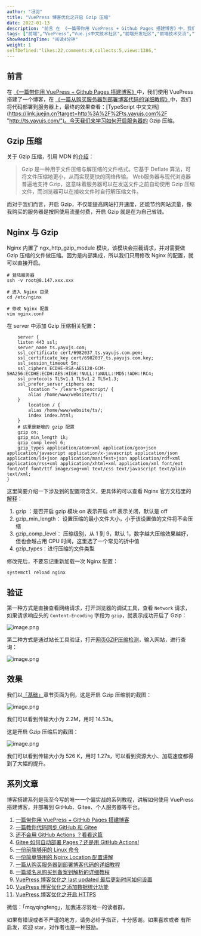 ```yaml
---
author: "冴羽"
title: "VuePress 博客优化之开启 Gzip 压缩"
date: 2022-01-13
description: "前言 在 《一篇带你用 VuePress + Github Pages 搭建博客》中，我们使用 VuePress 搭建了一个博客，在 《一篇从购买服务器到部署博客代码的详细教程》中，我们将代码部署到服"
tags: ["前端","VuePress","Vue.js中文技术社区","前端开发社区","前端技术交流","前端框架教程","JavaScript 学习资源","CSS 技巧与最佳实践","HTML5 最新动态","前端工程师职业发展","开源前端项目","前端技术趋势"]
ShowReadingTime: "阅读4分钟"
weight: 1
selfDefined:"likes:22,comments:0,collects:5,views:1386,"
---
```

前言
--

在 [《一篇带你用 VuePress + Github Pages 搭建博客》](https://link.juejin.cn?target=https%3A%2F%2Fgithub.com%2Fmqyqingfeng%2FBlog%2Fissues%2F235 "https://github.com/mqyqingfeng/Blog/issues/235")中，我们使用 VuePress 搭建了一个博客，在 [《一篇从购买服务器到部署博客代码的详细教程》](https://link.juejin.cn?target=https%3A%2F%2Fgithub.com%2Fmqyqingfeng%2FBlog%2Fissues%2F243 "https://github.com/mqyqingfeng/Blog/issues/243")中，我们将代码部署到服务器上，最终的效果查看：[TypeScript 中文文档](https://link.juejin.cn?target=http%3A%2F%2Fts.yayujs.com%2F "http://ts.yayujs.com/")。今天我们来学习如何开启服务器的 Gzip 压缩。

Gzip 压缩
-------

关于 Gzip 压缩，引用 MDN 的[介绍](https://link.juejin.cn?target=https%3A%2F%2Fdeveloper.mozilla.org%2Fzh-CN%2Fdocs%2FGlossary%2FGZip_compression "https://developer.mozilla.org/zh-CN/docs/Glossary/GZip_compression")：

> Gzip 是一种用于文件压缩与解压缩的文件格式。它基于 Deflate 算法，可将文件压缩地更小，从而实现更快的网络传输。 Web服务器与现代浏览器普遍地支持 Gzip，这意味着服务器可以在发送文件之前自动使用 Gzip 压缩文件，而浏览器可以在接收文件时自行解压缩文件。

而对于我们而言，开启 Gzip，不仅能提高网站打开速度，还能节约网站流量，像我购买的服务器是按照使用流量付费，开启 Gzip 就是在为自己省钱。

Nginx 与 Gzip
------------

Nginx 内置了 ngx\_http\_gzip\_module 模块，该模块会拦截请求，并对需要做 Gzip 压缩的文件做压缩。因为是内部集成，所以我们只用修改 Nginx 的配置，就可以直接开启。

```shell
# 登陆服务器
ssh -v root@8.147.xxx.xxx

# 进入 Nginx 目录
cd /etc/nginx

# 修改 Nginx 配置
vim nginx.conf
```

在 server 中添加 Gzip 压缩相关配置：

```nginx
    server {
    listen 443 ssl;
    server_name ts.yayujs.com;
    ssl_certificate cert/6982037_ts.yayujs.com.pem;
    ssl_certificate_key cert/6982037_ts.yayujs.com.key;
    ssl_session_timeout 5m;
    ssl_ciphers ECDHE-RSA-AES128-GCM-SHA256:ECDHE:ECDH:AES:HIGH:!NULL:!aNULL:!MD5:!ADH:!RC4;
    ssl_protocols TLSv1.1 TLSv1.2 TLSv1.3;
    ssl_prefer_server_ciphers on;
        location ^~ /learn-typescript/ {
        alias /home/www/website/ts/;
    }
        location / {
        alias /home/www/website/ts/;
        index index.html;
    }
    # 这里是新增的 gzip 配置
    gzip on;
    gzip_min_length 1k;
    gzip_comp_level 6;
    gzip_types application/atom+xml application/geo+json application/javascript application/x-javascript application/json application/ld+json application/manifest+json application/rdf+xml application/rss+xml application/xhtml+xml application/xml font/eot font/otf font/ttf image/svg+xml text/css text/javascript text/plain text/xml;
}
```

这里简要介绍一下涉及到的配置项含义，更具体的可以查看 Nginx 官方文档里的[解释](https://link.juejin.cn?target=http%3A%2F%2Fnginx.org%2Fen%2Fdocs%2Fhttp%2Fngx_http_gzip_module.html "http://nginx.org/en/docs/http/ngx_http_gzip_module.html")：

1.  gzip ：是否开启 gzip 模块 on 表示开启 off 表示关闭，默认是 off
2.  gzip\_min\_length： 设置压缩的最小文件大小，小于该设置值的文件将不会压缩
3.  gzip\_comp\_level： 压缩级别，从 1 到 9，默认 1，数字越大压缩效果越好，但也会越占用 CPU 时间，这里选了一个常见的折中值
4.  gzip\_types：进行压缩的文件类型

修改完后，不要忘记重新加载一次 Nginx 配置：

```shell
systemctl reload nginx
```

验证
--

第一种方式是直接查看网络请求，打开浏览器的调试工具，查看 `Network` 请求，如果请求响应头的 `Content-Encoding` 字段为 `gzip`，就表示成功开启了 Gzip：

![image.png](/images/jueJin/71444e09a87d435.png)

第二种方式是通过站长工具验证，打开[网页GZIP压缩检测](https://link.juejin.cn?target=https%3A%2F%2Ftool.chinaz.com%2Fgzips%2F "https://tool.chinaz.com/gzips/")，输入网站，进行查询：

![image.png](/images/jueJin/dbb6379c93774cf.png)

效果
--

我们以[「基础」](https://link.juejin.cn?target=http%3A%2F%2Fts.yayujs.com%2Flearn-typescript%2Fhandbook%2FTheBasics.html%23%25E5%259F%25BA%25E7%25A1%2580-the-basics "http://ts.yayujs.com/learn-typescript/handbook/TheBasics.html#%E5%9F%BA%E7%A1%80-the-basics")章节页面为例，这是开启 Gzip 压缩前的截图：

![image.png](/images/jueJin/04646f19b23d4bb.png)

我们可以看到传输大小为 2.2M，用时 14.53s。

这是开启 Gzip 压缩后的截图：

![image.png](/images/jueJin/ad68561d6c12413.png)

我们可以看到传输大小为 526 K，用时 1.27s，可以看到资源大小、加载速度都得到了大幅的提升。

系列文章
----

博客搭建系列是我至今写的唯一一个偏实战的系列教程，讲解如何使用 VuePress 搭建博客，并部署到 GitHub、Gitee、个人服务器等平台。

1.  [一篇带你用 VuePress + GitHub Pages 搭建博客](https://link.juejin.cn?target=https%3A%2F%2Fgithub.com%2Fmqyqingfeng%2FBlog%2Fissues%2F235 "https://github.com/mqyqingfeng/Blog/issues/235")
2.  [一篇教你代码同步 GitHub 和 Gitee](https://link.juejin.cn?target=https%3A%2F%2Fgithub.com%2Fmqyqingfeng%2FBlog%2Fissues%2F236 "https://github.com/mqyqingfeng/Blog/issues/236")
3.  [还不会用 GitHub Actions ？看看这篇](https://link.juejin.cn?target=https%3A%2F%2Fgithub.com%2Fmqyqingfeng%2FBlog%2Fissues%2F237 "https://github.com/mqyqingfeng/Blog/issues/237")
4.  [Gitee 如何自动部署 Pages？还是用 GitHub Actions!](https://link.juejin.cn?target=https%3A%2F%2Fgithub.com%2Fmqyqingfeng%2FBlog%2Fissues%2F238 "https://github.com/mqyqingfeng/Blog/issues/238")
5.  [一份前端够用的 Linux 命令](https://link.juejin.cn?target=https%3A%2F%2Fgithub.com%2Fmqyqingfeng%2FBlog%2Fissues%2F239 "https://github.com/mqyqingfeng/Blog/issues/239")
6.  [一份简单够用的 Nginx Location 配置讲解](https://link.juejin.cn?target=https%3A%2F%2Fgithub.com%2Fmqyqingfeng%2FBlog%2Fissues%2F242 "https://github.com/mqyqingfeng/Blog/issues/242")
7.  [一篇从购买服务器到部署博客代码的详细教程](https://link.juejin.cn?target=https%3A%2F%2Fgithub.com%2Fmqyqingfeng%2FBlog%2Fissues%2F243 "https://github.com/mqyqingfeng/Blog/issues/243")
8.  [一篇域名从购买到备案到解析的详细教程](https://link.juejin.cn?target=https%3A%2F%2Fgithub.com%2Fmqyqingfeng%2FBlog%2Fissues%2F247 "https://github.com/mqyqingfeng/Blog/issues/247")
9.  [VuePress 博客优化之 last updated 最后更新时间如何设置](https://link.juejin.cn?target=https%3A%2F%2Fgithub.com%2Fmqyqingfeng%2FBlog%2Fissues%2F244 "https://github.com/mqyqingfeng/Blog/issues/244")
10.  [VuePress 博客优化之添加数据统计功能](https://link.juejin.cn?target=https%3A%2F%2Fgithub.com%2Fmqyqingfeng%2FBlog%2Fissues%2F245 "https://github.com/mqyqingfeng/Blog/issues/245")
11.  [VuePress 博客优化之开启 HTTPS](https://link.juejin.cn?target=https%3A%2F%2Fgithub.com%2Fmqyqingfeng%2FBlog%2Fissues%2F246 "https://github.com/mqyqingfeng/Blog/issues/246")

微信：「mqyqingfeng」，加我进冴羽唯一的读者群。

如果有错误或者不严谨的地方，请务必给予指正，十分感谢。如果喜欢或者 有所启发，欢迎 star，对作者也是一种鼓励。